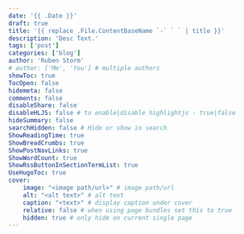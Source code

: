 ```yaml
---
date: '{{ .Date }}'
draft: true
title: '{{ replace .File.ContentBaseName `-` ` ` | title }}'
description: 'Desc Text.'
tags: ['post']
categories: ['blog']
author: 'Ruben Storm'
# author: ['Me', 'You'] # multiple authors
showToc: true
TocOpen: false
hidemeta: false
comments: false
disableShare: false
disableHLJS: false # to enable|disable highlightjs - true|false
hideSummary: false
searchHidden: false # Hide or show in search
ShowReadingTime: true
ShowBreadCrumbs: true
ShowPostNavLinks: true
ShowWordCount: true
ShowRssButtonInSectionTermList: true
UseHugoToc: true
cover:
    image: "<image path/url>" # image path/url
    alt: "<alt text>" # alt text
    caption: "<text>" # display caption under cover
    relative: false # when using page bundles set this to true
    hidden: true # only hide on current single page
---
```

